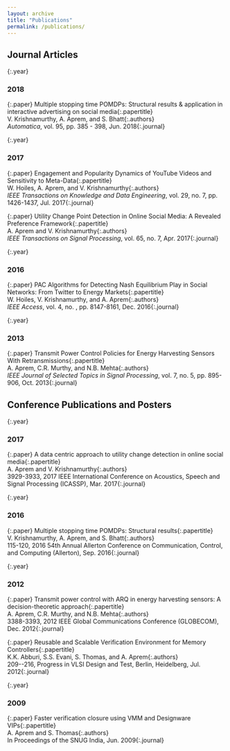 ```yaml
---
layout: archive
title: "Publications"
permalink: /publications/
---
```

Journal Articles
---

{:.year}
### 2018

{:.paper}
<span>Multiple stopping time POMDPs: Structural results & application in interactive advertising on social media</span>{:.papertitle}  
<span>V. Krishnamurthy, A. Aprem, and S. Bhatt</span>{:.authors}  
<span>_Automatica_, vol. 95, pp. 385 - 398, Jun. 2018</span>{:.journal}  

{:.year}
### 2017

{:.paper}
<span>Engagement and Popularity Dynamics of YouTube Videos and Sensitivity to Meta-Data</span>{:.papertitle}  
<span>W. Hoiles, A. Aprem, and V. Krishnamurthy</span>{:.authors}  
<span>_IEEE Transactions on Knowledge and Data Engineering_, vol. 29, no. 7, pp. 1426-1437, Jul. 2017</span>{:.journal}  

{:.paper}
<span>Utility Change Point Detection in Online Social Media: A Revealed Preference Framework</span>{:.papertitle}  
<span>A. Aprem and V. Krishnamurthy</span>{:.authors}  
<span>_IEEE Transactions on Signal Processing_, vol. 65, no. 7, Apr. 2017</span>{:.journal}  

{:.year}
### 2016

{:.paper}
<span>PAC Algorithms for Detecting Nash Equilibrium Play in Social Networks: From Twitter to Energy Markets</span>{:.papertitle}  
<span>W. Hoiles, V. Krishnamurthy, and A. Aprem</span>{:.authors}  
<span>_IEEE Access_, vol. 4, no. , pp. 8147-8161, Dec. 2016</span>{:.journal}  

{:.year}
### 2013

{:.paper}
<span>Transmit Power Control Policies for Energy Harvesting Sensors With Retransmissions</span>{:.papertitle}  
<span>A. Aprem, C.R. Murthy, and N.B. Mehta</span>{:.authors}  
<span>_IEEE Journal of Selected Topics in Signal Processing_, vol. 7, no. 5, pp. 895-906, Oct. 2013</span>{:.journal}  

Conference Publications and Posters
---

{:.year}
### 2017

{:.paper}
<span>A data centric approach to utility change detection in online social media</span>{:.papertitle}  
<span>A. Aprem and V. Krishnamurthy</span>{:.authors}  
<span>3929-3933, 2017 IEEE International Conference on Acoustics, Speech and Signal Processing (ICASSP), Mar. 2017</span>{:.journal}  

{:.year}
### 2016

{:.paper}
<span>Multiple stopping time POMDPs: Structural results</span>{:.papertitle}  
<span>V. Krishnamurthy, A. Aprem, and S. Bhatt</span>{:.authors}  
<span>115-120, 2016 54th Annual Allerton Conference on Communication, Control, and Computing (Allerton), Sep. 2016</span>{:.journal}  

{:.year}
### 2012

{:.paper}
<span>Transmit power control with ARQ in energy harvesting sensors: A decision-theoretic approach</span>{:.papertitle}  
<span>A. Aprem, C.R. Murthy, and N.B. Mehta</span>{:.authors}  
<span>3388-3393, 2012 IEEE Global Communications Conference (GLOBECOM), Dec. 2012</span>{:.journal}  

{:.paper}
<span>Reusable and Scalable Verification Environment for Memory Controllers</span>{:.papertitle}  
<span>K.K. Abburi, S.S. Evani, S. Thomas, and A. Aprem</span>{:.authors}  
<span>209--216, Progress in VLSI Design and Test, Berlin, Heidelberg, Jul. 2012</span>{:.journal}  

{:.year}
### 2009

{:.paper}
<span>Faster verification closure using VMM and Designware VIPs</span>{:.papertitle}  
<span>A. Aprem and S. Thomas</span>{:.authors}  
<span>In Proceedings of the SNUG India, Jun. 2009</span>{:.journal}  
